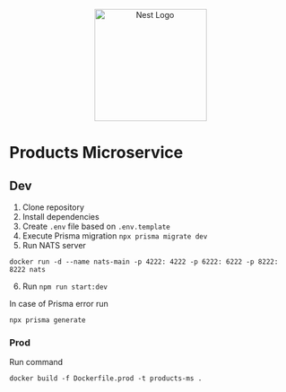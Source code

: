 <p align="center">
  <a href="http://nestjs.com/" target="blank"><img src="https://nestjs.com/img/logo-small.svg" width="200" alt="Nest Logo" /></a>
</p>

# Products Microservice

## Dev

1. Clone repository
2. Install dependencies
3. Create `.env` file based on `.env.template`
4. Execute Prisma migration `npx prisma migrate dev`
5. Run NATS server

```
docker run -d --name nats-main -p 4222: 4222 -p 6222: 6222 -p 8222: 8222 nats
```

6. Run `npm run start:dev`

In case of Prisma error run

```
npx prisma generate
```

### Prod

Run command

```
docker build -f Dockerfile.prod -t products-ms .
